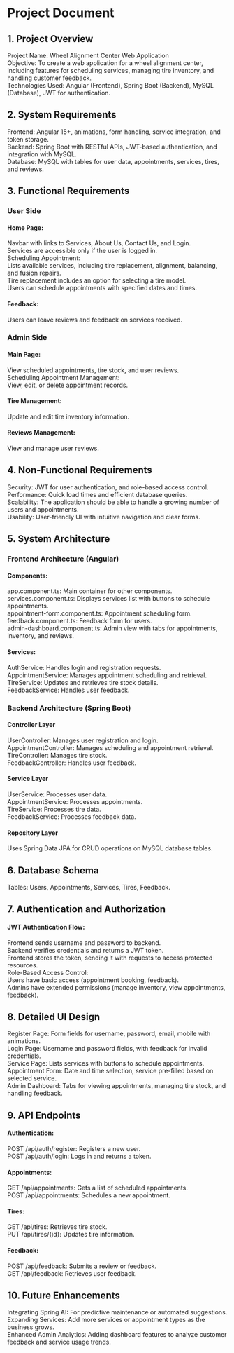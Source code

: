# Project Document


## 1. Project Overview
Project Name: Wheel Alignment Center Web Application</br>
Objective: To create a web application for a wheel alignment center, including features for scheduling services, managing tire inventory, and handling customer feedback.</br>
Technologies Used: Angular (Frontend), Spring Boot (Backend), MySQL (Database), JWT for authentication.</br>

## 2. System Requirements
Frontend: Angular 15+, animations, form handling, service integration, and token storage.</br>
Backend: Spring Boot with RESTful APIs, JWT-based authentication, and integration with MySQL.</br>
Database: MySQL with tables for user data, appointments, services, tires, and reviews.</br>

## 3. Functional Requirements
### User Side</br>
#### Home Page:</br>
Navbar with links to Services, About Us, Contact Us, and Login.</br>
Services are accessible only if the user is logged in.</br>
Scheduling Appointment:</br>
Lists available services, including tire replacement, alignment, balancing, and fusion repairs.</br>
Tire replacement includes an option for selecting a tire model.</br>
Users can schedule appointments with specified dates and times.</br>
#### Feedback:</br>
Users can leave reviews and feedback on services received.</br>
### Admin Side</br>
#### Main Page:</br>
View scheduled appointments, tire stock, and user reviews.</br>
Scheduling Appointment Management:</br>
View, edit, or delete appointment records.</br>
#### Tire Management:</br>
Update and edit tire inventory information.</br>
#### Reviews Management:</br>
View and manage user reviews.</br>

## 4. Non-Functional Requirements
Security: JWT for user authentication, and role-based access control.</br>
Performance: Quick load times and efficient database queries.</br>
Scalability: The application should be able to handle a growing number of users and appointments.</br>
Usability: User-friendly UI with intuitive navigation and clear forms.</br>

## 5. System Architecture
### Frontend Architecture (Angular)</br>
#### Components:</br>
app.component.ts: Main container for other components.</br>
services.component.ts: Displays services list with buttons to schedule appointments.</br>
appointment-form.component.ts: Appointment scheduling form.</br>
feedback.component.ts: Feedback form for users.</br>
admin-dashboard.component.ts: Admin view with tabs for appointments, inventory, and reviews.</br>
#### Services:</br>
AuthService: Handles login and registration requests.</br>
AppointmentService: Manages appointment scheduling and retrieval.</br>
TireService: Updates and retrieves tire stock details.</br>
FeedbackService: Handles user feedback.</br>
### Backend Architecture (Spring Boot)</br>
#### Controller Layer</br>
UserController: Manages user registration and login.</br>
AppointmentController: Manages scheduling and appointment retrieval.</br>
TireController: Manages tire stock.</br>
FeedbackController: Handles user feedback.</br>
#### Service Layer</br>
UserService: Processes user data.</br>
AppointmentService: Processes appointments.</br>
TireService: Processes tire data.</br>
FeedbackService: Processes feedback data.</br>
#### Repository Layer</br>
Uses Spring Data JPA for CRUD operations on MySQL database tables.</br>

## 6. Database Schema
Tables: Users, Appointments, Services, Tires, Feedback.</br>

## 7. Authentication and Authorization
#### JWT Authentication Flow:</br>
Frontend sends username and password to backend.</br>
Backend verifies credentials and returns a JWT token.</br>
Frontend stores the token, sending it with requests to access protected resources.</br>
Role-Based Access Control:</br>
Users have basic access (appointment booking, feedback).</br>
Admins have extended permissions (manage inventory, view appointments, feedback).</br>

## 8. Detailed UI Design
Register Page: Form fields for username, password, email, mobile with animations.</br>
Login Page: Username and password fields, with feedback for invalid credentials.</br>
Service Page: Lists services with buttons to schedule appointments.</br>
Appointment Form: Date and time selection, service pre-filled based on selected service.</br>
Admin Dashboard: Tabs for viewing appointments, managing tire stock, and handling feedback.</br>

## 9. API Endpoints
#### Authentication:</br>
POST /api/auth/register: Registers a new user.</br>
POST /api/auth/login: Logs in and returns a token.</br>
#### Appointments:</br>
GET /api/appointments: Gets a list of scheduled appointments.</br>
POST /api/appointments: Schedules a new appointment.</br>
#### Tires:</br>
GET /api/tires: Retrieves tire stock.</br>
PUT /api/tires/{id}: Updates tire information.</br>
#### Feedback:</br>
POST /api/feedback: Submits a review or feedback.</br>
GET /api/feedback: Retrieves user feedback.</br>

## 10. Future Enhancements
Integrating Spring AI: For predictive maintenance or automated suggestions.</br>
Expanding Services: Add more services or appointment types as the business grows.</br>
Enhanced Admin Analytics: Adding dashboard features to analyze customer feedback and service usage trends.</br>

